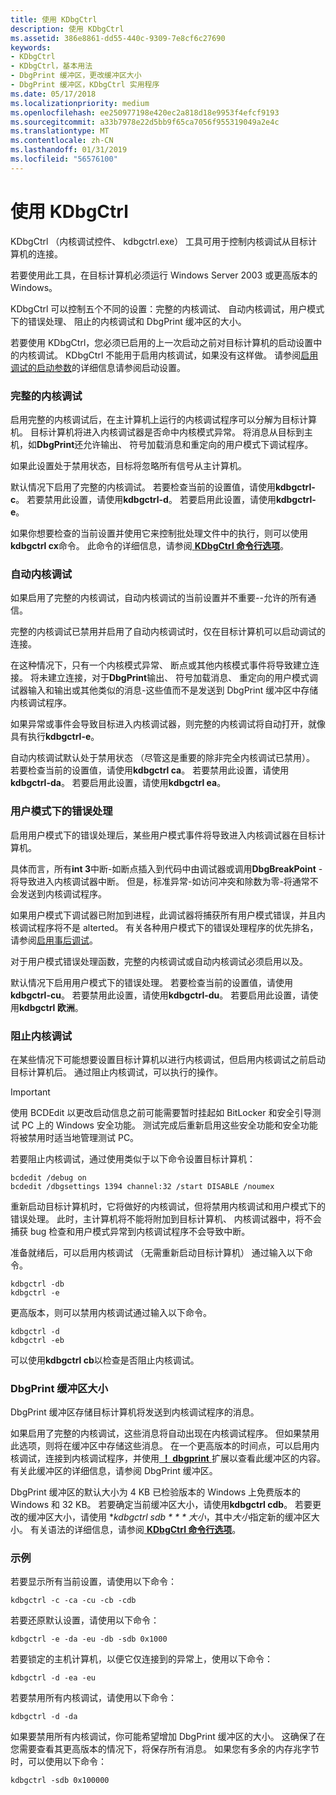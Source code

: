 ```yaml
---
title: 使用 KDbgCtrl
description: 使用 KDbgCtrl
ms.assetid: 386e8861-dd55-440c-9309-7e8cf6c27690
keywords:
- KDbgCtrl
- KDbgCtrl，基本用法
- DbgPrint 缓冲区，更改缓冲区大小
- DbgPrint 缓冲区，KDbgCtrl 实用程序
ms.date: 05/17/2018
ms.localizationpriority: medium
ms.openlocfilehash: ee250977198e420ec2a818d18e9953f4efcf9193
ms.sourcegitcommit: a33b7978e22d5bb9f65ca7056f955319049a2e4c
ms.translationtype: MT
ms.contentlocale: zh-CN
ms.lasthandoff: 01/31/2019
ms.locfileid: "56576100"
---
```

# <a name="using-kdbgctrl"></a>使用 KDbgCtrl


KDbgCtrl （内核调试控件、 kdbgctrl.exe） 工具可用于控制内核调试从目标计算机的连接。

若要使用此工具，在目标计算机必须运行 Windows Server 2003 或更高版本的 Windows。

KDbgCtrl 可以控制五个不同的设置：完整的内核调试、 自动内核调试，用户模式下的错误处理、 阻止的内核调试和 DbgPrint 缓冲区的大小。

若要使用 KDbgCtrl，您必须已启用的上一次启动之前对目标计算机的启动设置中的内核调试。 KDbgCtrl 不能用于启用内核调试，如果没有这样做。 请参阅[启用调试的启动参数](https://msdn.microsoft.com/library/windows/hardware/ff542279)的详细信息请参阅启动设置。

### <a name="span-idfullkerneldebuggingspanspan-idfullkerneldebuggingspanfull-kernel-debugging"></a><span id="full_kernel_debugging"></span><span id="FULL_KERNEL_DEBUGGING"></span>完整的内核调试

启用完整的内核调试后，在主计算机上运行的内核调试程序可以分解为目标计算机。 目标计算机将进入内核调试器是否命中内核模式异常。 将消息从目标到主机，如**DbgPrint**还允许输出、 符号加载消息和重定向的用户模式下调试程序。

如果此设置处于禁用状态，目标将忽略所有信号从主计算机。

默认情况下启用了完整的内核调试。 若要检查当前的设置值，请使用**kdbgctrl-c**。 若要禁用此设置，请使用**kdbgctrl-d**。 若要启用此设置，请使用**kdbgctrl-e**。

如果你想要检查的当前设置并使用它来控制批处理文件中的执行，则可以使用**kdbgctrl cx**命令。 此命令的详细信息，请参阅[ **KDbgCtrl 命令行选项**](kdbgctrl-command-line-options.md)。

### <a name="span-idautomatickerneldebuggingspanspan-idautomatickerneldebuggingspanautomatic-kernel-debugging"></a><span id="automatic_kernel_debugging"></span><span id="AUTOMATIC_KERNEL_DEBUGGING"></span>自动内核调试

如果启用了完整的内核调试，自动内核调试的当前设置并不重要--允许的所有通信。

完整的内核调试已禁用并启用了自动内核调试时，仅在目标计算机可以启动调试的连接。

在这种情况下，只有一个内核模式异常、 断点或其他内核模式事件将导致建立连接。 将未建立连接，对于**DbgPrint**输出、 符号加载消息、 重定向的用户模式调试器输入和输出或其他类似的消息-这些值而不是发送到 DbgPrint 缓冲区中存储内核调试程序。

如果异常或事件会导致目标进入内核调试器，则完整的内核调试将自动打开，就像具有执行**kdbgctrl-e**。

自动内核调试默认处于禁用状态 （尽管这是重要的除非完全内核调试已禁用）。 若要检查当前的设置值，请使用**kdbgctrl ca**。 若要禁用此设置，请使用**kdbgctrl-da**。 若要启用此设置，请使用**kdbgctrl ea**。

### <a name="span-idusermodeerrorhandlingspanspan-idusermodeerrorhandlingspanuser-mode-error-handling"></a><span id="user_mode_error_handling"></span><span id="USER_MODE_ERROR_HANDLING"></span>用户模式下的错误处理

启用用户模式下的错误处理后，某些用户模式事件将导致进入内核调试器在目标计算机。

具体而言，所有**int 3**中断-如断点插入到代码中由调试器或调用**DbgBreakPoint** -将导致进入内核调试器中断。 但是，标准异常-如访问冲突和除数为零-将通常不会发送到内核调试程序。

如果用户模式下调试器已附加到进程，此调试器将捕获所有用户模式错误，并且内核调试程序将不是 alterted。 有关各种用户模式下的错误处理程序的优先排名，请参阅[启用事后调试](enabling-postmortem-debugging.md)。

对于用户模式错误处理函数，完整的内核调试或自动内核调试必须启用以及。

默认情况下启用用户模式下的错误处理。 若要检查当前的设置值，请使用**kdbgctrl-cu**。 若要禁用此设置，请使用**kdbgctrl-du**。 若要启用此设置，请使用**kdbgctrl 欧洲**。

### <a name="span-idblockingkerneldebuggingspanspan-idblockingkerneldebuggingspanblocking-kernel-debugging"></a><span id="blocking_kernel_debugging"></span><span id="BLOCKING_KERNEL_DEBUGGING"></span>阻止内核调试

在某些情况下可能想要设置目标计算机以进行内核调试，但启用内核调试之前启动目标计算机后。 通过阻止内核调试，可以执行的操作。

> [!IMPORTANT]
> 使用 BCDEdit 以更改启动信息之前可能需要暂时挂起如 BitLocker 和安全引导测试 PC 上的 Windows 安全功能。
> 测试完成后重新启用这些安全功能和安全功能将被禁用时适当地管理测试 PC。

若要阻止内核调试，通过使用类似于以下命令设置目标计算机：

```console
bcdedit /debug on
bcdedit /dbgsettings 1394 channel:32 /start DISABLE /noumex
```

重新启动目标计算机时，它将做好的内核调试，但将禁用内核调试和用户模式下的错误处理。 此时，主计算机将不能将附加到目标计算机、 内核调试器中，将不会捕获 bug 检查和用户模式异常到内核调试程序不会导致中断。

准备就绪后，可以启用内核调试 （无需重新启动目标计算机） 通过输入以下命令。

```console
kdbgctrl -db
kdbgctrl -e
```

更高版本，则可以禁用内核调试通过输入以下命令。

```console
kdbgctrl -d
kdbgctrl -eb
```

可以使用**kdbgctrl cb**以检查是否阻止内核调试。

### <a name="span-idthedbgprintbuffersizespanspan-idthedbgprintbuffersizespanthe-dbgprint-buffer-size"></a><span id="the_dbgprint_buffer_size"></span><span id="THE_DBGPRINT_BUFFER_SIZE"></span>DbgPrint 缓冲区大小

DbgPrint 缓冲区存储目标计算机将发送到内核调试程序的消息。

如果启用了完整的内核调试，这些消息将自动出现在内核调试程序。 但如果禁用此选项，则将在缓冲区中存储这些消息。 在一个更高版本的时间点，可以启用内核调试，连接到内核调试程序，并使用[ **！ dbgprint** ](-dbgprint.md)扩展以查看此缓冲区的内容。 有关此缓冲区的详细信息，请参阅 DbgPrint 缓冲区。

DbgPrint 缓冲区的默认大小为 4 KB 已检验版本的 Windows 上免费版本的 Windows 和 32 KB。 若要确定当前缓冲区大小，请使用**kdbgctrl cdb**。 若要更改的缓冲区大小，请使用 **kdbgctrl sdb * * * 大小*，其中*大小*指定新的缓冲区大小。 有关语法的详细信息，请参阅[ **KDbgCtrl 命令行选项**](kdbgctrl-command-line-options.md)。

### <a name="span-idexamplesspanspan-idexamplesspanexamples"></a><span id="examples"></span><span id="EXAMPLES"></span>示例

若要显示所有当前设置，请使用以下命令：

```console
kdbgctrl -c -ca -cu -cb -cdb 
```

若要还原默认设置，请使用以下命令：

```console
kdbgctrl -e -da -eu -db -sdb 0x1000 
```

若要锁定的主机计算机，以便它仅连接到的异常上，使用以下命令：

```console
kdbgctrl -d -ea -eu 
```

若要禁用所有内核调试，请使用以下命令：

```console
kdbgctrl -d -da 
```

如果要禁用所有内核调试，你可能希望增加 DbgPrint 缓冲区的大小。 这确保了在您需要查看其更高版本的情况下，将保存所有消息。 如果您有多余的内存兆字节时，可以使用以下命令：

```console
kdbgctrl -sdb 0x100000 
```

 

 





